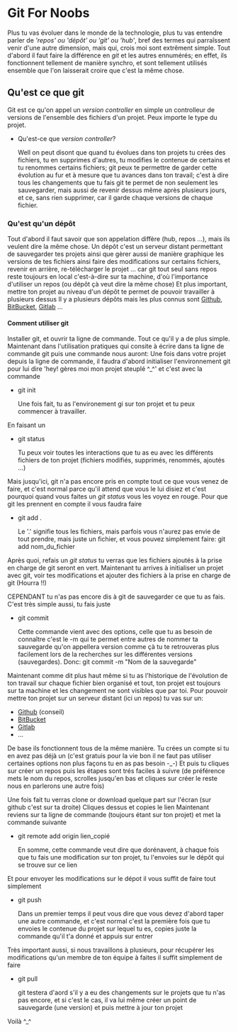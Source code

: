 # Git For Noobs

Plus tu vas évoluer dans le monde de la technologie, plus tu vas entendre parler de _'repos' ou 'dépôt' ou 'git' ou 'hub'_, bref des termes qui parraîssent venir d'une autre dimension, mais qui, crois moi sont extrêment simple.
Tout d'abord il faut faire la différence en *git* et les autres ennumérés; en effet, ils fonctionnent tellement de manière synchro, et sont tellement utilisés ensemble que l'on laisserait croire que c'est la même chose.

## Qu'est ce que git

Git est ce qu'on appel un _version controller_ en simple un controlleur de versions de l'ensemble des fichiers d'un projet. Peux importe le type du projet.

* Qu'est-ce que _version controller_?

    Well on peut disont que quand tu évolues dans ton projets tu crées des fichiers, tu en supprimes d'autres, tu modifies le contenue de certains et tu renommes certains fichiers; git peux te permettre de garder cette évolution au fur et à mesure que tu avances dans ton travail; c'est à dire tous les changements que tu fais git te permet de non seulement les sauvegarder, mais aussi de revenir dessus même après plusieurs jours, et ce, sans rien supprimer, car il garde chaque versions de chaque fichier.

### Qu'est qu'un dépôt

Tout d'abord il faut savoir que son appelation diffère (hub, repos ...), mais ils veulent dire la même chose.
Un dépôt c'est un serveur distant permettant de sauvegarder tes projets ainsi que gèrer aussi de manière graphique les versions de tes fichiers ainsi faire des modifications sur certains fichiers, revenir en arrière, re-télécharger le projet ... car git tout seul sans repos reste toujours en local c'est-à-dire sur ta machine, d'où l'importance d'utiliser un repos (ou dépôt çà veut dire la même chose)
Et plus important, mettre ton projet au niveau d'un dépôt te permet de pouvoir travailler à plusieurs dessus
Il y a plusieurs dépôts mais les plus connus sont [Github](https://github.com/), [BitBucket](https://bitbucket.org/), [Gitlab](https://gitlab.com/) ...

#### Comment utiliser git

Installer git, et ouvrir ta ligne de commande.
Tout ce qu'il y a de plus simple.
Maintenant dans l'utilisation pratiques qui consite à écrire dans ta ligne de commande git puis une commande nous auront:
Une fois dans votre projet depuis la ligne de commande, il faudra d'abord initialiser l'environnement git pour lui dire 'hey! gères moi mon projet steuplé ^_^' et c'est avec la commande

* git init

    Une fois fait, tu as l'environement gi sur ton projet et tu peux commencer à travailler.

En faisant un

* git status

    Tu peux voir toutes les interactions que tu as eu avec les différents fichiers de ton projet (fichiers modifiés, supprimés, renommés, ajoutés ...)

Mais jusqu'ici, git n'a pas encore pris en compte tout ce que vous venez de faire, et c'est normal parce qu'il attend que vous le lui disiez et c'est pourquoi quand vous faites un _git status_ vous les voyez en rouge.
Pour que git les prennent en compte il vous faudra faire

* git add .

    Le '.' signifie tous les fichiers, mais parfois vous n'aurez pas envie de tout prendre, mais juste un fichier, et vous pouvez simplement faire:
    git add nom_du_fichier

Après quoi, refais un _git status_ tu verras que les fichiers ajoutés à la prise en charge de git seront en vert.
Maintenant tu arrives à initialiser un projet avec git, voir tes modifications et ajouter des fichiers à la prise en charge de git (Hourra !!)

CEPENDANT tu n'as pas encore dis à git de sauvegarder ce que tu as fais. C'est très simple aussi, tu fais juste

* git commit

    Cette commande vient avec des options, celle que tu as besoin de connaître c'est le -m qui te permet entre autres de nommer ta sauvegarde qu'on appellera version comme çà tu te retrouveras plus facilement lors de la recherches sur les différentes versions (sauvegardes). Donc:
    git commit -m "Nom de la sauvegarde"

Maintenant comme dit plus haut même si tu as l'historique de l'évolution de ton travail sur chaque fichier bien organisé et tout, ton projet est toujours sur ta machine et les changement ne sont visibles que par toi.
Pour pouvoir mettre ton projet sur un serveur distant (ici un repos) tu vas sur un:

* [Github](https://github.com/) (conseil)
* [BitBucket](https://bitbucket.org/)
* [Gitlab](https://gitlab.com/)
* ...

De base ils fonctionnent tous de la même manière.
Tu crées un compte si tu en avez pas déjà un (c'est gratuis pour la vie bon il ne faut pas utiliser certaines options non plus façons tu en as pas besoin -_-)
Et puis tu cliques sur créer un repos puis les étapes sont trés faciles à suivre (de préférence mets le nom du repos, scrolles jusqu'en bas et cliques sur créer le reste nous en parlerons une autre fois)

Une fois fait tu verras clone or download quelque part sur l'écran (sur github c'est sur ta droite)
Cliques dessus et copies le lien
Maintenant reviens sur ta ligne de commande (toujours étant sur ton projet) et met la commande suivante

* git remote add origin lien_copié

    En somme, cette commande veut dire que dorénavent, à chaque fois que tu fais une modification sur ton projet, tu l'envoies sur le dépôt qui se trouve sur ce lien

Et pour envoyer les modifications sur le dépot il vous suffit de faire tout simplement

* git push

    Dans un premier temps il peut vous dire que vous devez d'abord taper une autre commande, et c'est normal c'est la première fois que tu envoies le contenue du projet sur lequel tu es, copies juste la commande qu'il t'a donné et appuis sur entrer

Très important aussi, si nous travaillons à plusieurs, pour récupérer les modifications qu'un membre de ton équipe à faites il suffit simplement de faire

* git pull

    git testera d'aord s'il y a eu des changements sur le projets que tu n'as pas encore, et si c'est le cas, il va lui même créer un point de sauvegarde (une version) et puis mettre à jour ton projet

Voilà ^_^
